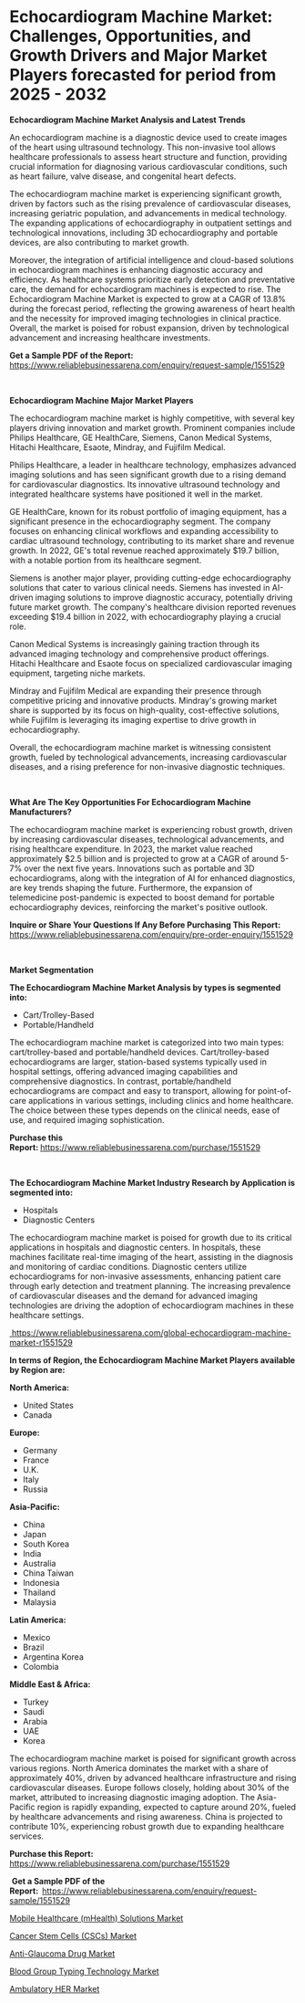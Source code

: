 <p><h1>Echocardiogram Machine Market: Challenges, Opportunities, and Growth Drivers and Major Market Players forecasted for period from 2025 - 2032</h1></p><p><strong>Echocardiogram Machine Market Analysis and Latest Trends</strong></p>
<p><p>An echocardiogram machine is a diagnostic device used to create images of the heart using ultrasound technology. This non-invasive tool allows healthcare professionals to assess heart structure and function, providing crucial information for diagnosing various cardiovascular conditions, such as heart failure, valve disease, and congenital heart defects.</p><p>The echocardiogram machine market is experiencing significant growth, driven by factors such as the rising prevalence of cardiovascular diseases, increasing geriatric population, and advancements in medical technology. The expanding applications of echocardiography in outpatient settings and technological innovations, including 3D echocardiography and portable devices, are also contributing to market growth.</p><p>Moreover, the integration of artificial intelligence and cloud-based solutions in echocardiogram machines is enhancing diagnostic accuracy and efficiency. As healthcare systems prioritize early detection and preventative care, the demand for echocardiogram machines is expected to rise. The Echocardiogram Machine Market is expected to grow at a CAGR of 13.8% during the forecast period, reflecting the growing awareness of heart health and the necessity for improved imaging technologies in clinical practice. Overall, the market is poised for robust expansion, driven by technological advancement and increasing healthcare investments.</p></p>
<p><strong>Get a Sample PDF of the Report:&nbsp;</strong> <a href="https://www.reliablebusinessarena.com/enquiry/request-sample/1551529?utm_campaign=1990&utm_medium=2&utm_source=Github&utm_content=ia&utm_term=03032025&utm_id=echocardiogram-machine">https://www.reliablebusinessarena.com/enquiry/request-sample/1551529</a></p>
<p>&nbsp;</p>
<p><strong>Echocardiogram Machine Major Market Players</strong></p>
<p><p>The echocardiogram machine market is highly competitive, with several key players driving innovation and market growth. Prominent companies include Philips Healthcare, GE HealthCare, Siemens, Canon Medical Systems, Hitachi Healthcare, Esaote, Mindray, and Fujifilm Medical. </p><p>Philips Healthcare, a leader in healthcare technology, emphasizes advanced imaging solutions and has seen significant growth due to a rising demand for cardiovascular diagnostics. Its innovative ultrasound technology and integrated healthcare systems have positioned it well in the market.</p><p>GE HealthCare, known for its robust portfolio of imaging equipment, has a significant presence in the echocardiography segment. The company focuses on enhancing clinical workflows and expanding accessibility to cardiac ultrasound technology, contributing to its market share and revenue growth. In 2022, GE's total revenue reached approximately $19.7 billion, with a notable portion from its healthcare segment.</p><p>Siemens is another major player, providing cutting-edge echocardiography solutions that cater to various clinical needs. Siemens has invested in AI-driven imaging solutions to improve diagnostic accuracy, potentially driving future market growth. The company's healthcare division reported revenues exceeding $19.4 billion in 2022, with echocardiography playing a crucial role.</p><p>Canon Medical Systems is increasingly gaining traction through its advanced imaging technology and comprehensive product offerings. Hitachi Healthcare and Esaote focus on specialized cardiovascular imaging equipment, targeting niche markets.</p><p>Mindray and Fujifilm Medical are expanding their presence through competitive pricing and innovative products. Mindray's growing market share is supported by its focus on high-quality, cost-effective solutions, while Fujifilm is leveraging its imaging expertise to drive growth in echocardiography.</p><p>Overall, the echocardiogram machine market is witnessing consistent growth, fueled by technological advancements, increasing cardiovascular diseases, and a rising preference for non-invasive diagnostic techniques.</p></p>
<p>&nbsp;</p>
<p><strong>What Are The Key Opportunities For Echocardiogram Machine Manufacturers?</strong></p>
<p><p>The echocardiogram machine market is experiencing robust growth, driven by increasing cardiovascular diseases, technological advancements, and rising healthcare expenditure. In 2023, the market value reached approximately $2.5 billion and is projected to grow at a CAGR of around 5-7% over the next five years. Innovations such as portable and 3D echocardiograms, along with the integration of AI for enhanced diagnostics, are key trends shaping the future. Furthermore, the expansion of telemedicine post-pandemic is expected to boost demand for portable echocardiography devices, reinforcing the market's positive outlook.</p></p>
<p><strong>Inquire or Share Your Questions If Any Before Purchasing This Report:</strong> <a href="https://www.reliablebusinessarena.com/enquiry/pre-order-enquiry/1551529?utm_campaign=1990&utm_medium=2&utm_source=Github&utm_content=ia&utm_term=03032025&utm_id=echocardiogram-machine">https://www.reliablebusinessarena.com/enquiry/pre-order-enquiry/1551529</a></p>
<p>&nbsp;</p>
<p><strong>Market Segmentation</strong></p>
<p><strong>The Echocardiogram Machine Market Analysis by types is segmented into:</strong></p>
<p><ul><li>Cart/Trolley-Based</li><li>Portable/Handheld</li></ul></p>
<p><p>The echocardiogram machine market is categorized into two main types: cart/trolley-based and portable/handheld devices. Cart/trolley-based echocardiograms are larger, station-based systems typically used in hospital settings, offering advanced imaging capabilities and comprehensive diagnostics. In contrast, portable/handheld echocardiograms are compact and easy to transport, allowing for point-of-care applications in various settings, including clinics and home healthcare. The choice between these types depends on the clinical needs, ease of use, and required imaging sophistication.</p></p>
<p><strong>Purchase this Report:&nbsp;</strong><a href="https://www.reliablebusinessarena.com/purchase/1551529?utm_campaign=1990&utm_medium=2&utm_source=Github&utm_content=ia&utm_term=03032025&utm_id=echocardiogram-machine">https://www.reliablebusinessarena.com/purchase/1551529</a></p>
<p>&nbsp;</p>
<p><strong>The Echocardiogram Machine Market Industry Research by Application is segmented into:</strong></p>
<p><ul><li>Hospitals</li><li>Diagnostic Centers</li></ul></p>
<p><p>The echocardiogram machine market is poised for growth due to its critical applications in hospitals and diagnostic centers. In hospitals, these machines facilitate real-time imaging of the heart, assisting in the diagnosis and monitoring of cardiac conditions. Diagnostic centers utilize echocardiograms for non-invasive assessments, enhancing patient care through early detection and treatment planning. The increasing prevalence of cardiovascular diseases and the demand for advanced imaging technologies are driving the adoption of echocardiogram machines in these healthcare settings.</p></p>
<p><a href="https://www.reliablebusinessarena.com/global-echocardiogram-machine-market-r1551529?utm_campaign=1990&utm_medium=2&utm_source=Github&utm_content=ia&utm_term=03032025&utm_id=echocardiogram-machine">&nbsp;https://www.reliablebusinessarena.com/global-echocardiogram-machine-market-r1551529</a></p>
<p><strong>In terms of Region, the Echocardiogram Machine Market Players available by Region are:</strong></p>
<p>
    <p> <strong> North America: </strong>
        <ul>
            <li>United States</li>
            <li>Canada</li>
        </ul>
        </p> 
    <p> <strong> Europe: </strong>
        <ul>
            <li>Germany</li>
            <li>France</li>
            <li>U.K.</li>
            <li>Italy</li>
            <li>Russia</li>
        </ul>
        </p> 
    <p> <strong> Asia-Pacific: </strong>
        <ul>
            <li>China</li>
            <li>Japan</li>
            <li>South Korea</li>
            <li>India</li>
            <li>Australia</li>
            <li>China Taiwan</li>
            <li>Indonesia</li>
            <li>Thailand</li>
            <li>Malaysia</li>
        </ul>
        </p> 
    <p> <strong> Latin America: </strong>
        <ul>
            <li>Mexico</li>
            <li>Brazil</li>
            <li>Argentina Korea</li>
            <li>Colombia</li>
        </ul>
        </p> 
    <p> <strong> Middle East & Africa: </strong>
        <ul>
            <li>Turkey</li>
            <li>Saudi</li>
            <li>Arabia</li>
            <li>UAE</li>
            <li>Korea</li>
        </ul>
    </p>
    </p>
<p><p>The echocardiogram machine market is poised for significant growth across various regions. North America dominates the market with a share of approximately 40%, driven by advanced healthcare infrastructure and rising cardiovascular diseases. Europe follows closely, holding about 30% of the market, attributed to increasing diagnostic imaging adoption. The Asia-Pacific region is rapidly expanding, expected to capture around 20%, fueled by healthcare advancements and rising awareness. China is projected to contribute 10%, experiencing robust growth due to expanding healthcare services.</p></p>
<p><strong>Purchase this Report: </strong><a href="https://www.reliablebusinessarena.com/purchase/1551529?utm_campaign=1990&utm_medium=2&utm_source=Github&utm_content=ia&utm_term=03032025&utm_id=echocardiogram-machine">https://www.reliablebusinessarena.com/purchase/1551529</a></p>
<p>&nbsp;<strong>Get a Sample PDF of the Report:&nbsp;&nbsp;</strong><a href="https://www.reliablebusinessarena.com/enquiry/request-sample/1551529?utm_campaign=1990&utm_medium=2&utm_source=Github&utm_content=ia&utm_term=03032025&utm_id=echocardiogram-machine">https://www.reliablebusinessarena.com/enquiry/request-sample/1551529</a></p>
<p><strong></strong></p>
<p><p><a href="https://github.com/ccreola81/Market-Research-Report-List-1/blob/main/mobile-healthcare-mhealth-solutions-market.md?utm_campaign=1990&utm_medium=2&utm_source=Github&utm_content=ia&utm_term=03032025&utm_id=echocardiogram-machine">Mobile Healthcare (mHealth) Solutions Market</a></p><p><a href="https://github.com/sapsaidamary/Market-Research-Report-List-1/blob/main/cancer-stem-cells-cscs-market.md?utm_campaign=1990&utm_medium=2&utm_source=Github&utm_content=ia&utm_term=03032025&utm_id=echocardiogram-machine">Cancer Stem Cells (CSCs) Market</a></p><p><a href="https://github.com/vilehoaguy/Market-Research-Report-List-1/blob/main/anti-glaucoma-drug-market.md?utm_campaign=1990&utm_medium=2&utm_source=Github&utm_content=ia&utm_term=03032025&utm_id=echocardiogram-machine">Anti-Glaucoma Drug Market</a></p><p><a href="https://github.com/rahebeinum/Market-Research-Report-List-1/blob/main/blood-group-typing-technology-market.md?utm_campaign=1990&utm_medium=2&utm_source=Github&utm_content=ia&utm_term=03032025&utm_id=echocardiogram-machine">Blood Group Typing Technology Market</a></p><p><a href="https://github.com/ravenecashe/Market-Research-Report-List-1/blob/main/ambulatory-her-market.md?utm_campaign=1990&utm_medium=2&utm_source=Github&utm_content=ia&utm_term=03032025&utm_id=echocardiogram-machine">Ambulatory HER Market</a></p></p>